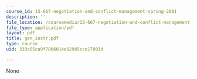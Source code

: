 ```yaml
---
course_id: 15-667-negotiation-and-conflict-management-spring-2001
description: ''
file_location: /coursemedia/15-667-negotiation-and-conflict-management-spring-2001/333a55ca9f7806014e92985cce17001d_gen_instr.pdf
file_type: application/pdf
layout: pdf
title: gen_instr.pdf
type: course
uid: 333a55ca9f7806014e92985cce17001d

---
```

None